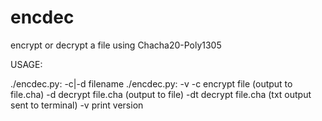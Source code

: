 # encdec
encrypt or decrypt a file using Chacha20-Poly1305

USAGE:

./encdec.py: -c|-d filename
./encdec.py: -v
-c encrypt file (output to file.cha)
-d decrypt file.cha (output to file)
-dt decrypt file.cha (txt output sent to terminal)
-v print version

